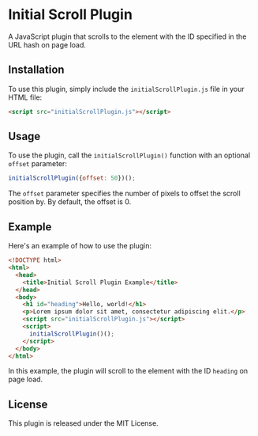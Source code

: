 # Initial Scroll Plugin

A JavaScript plugin that scrolls to the element with the ID specified in the URL hash on page load.

## Installation

To use this plugin, simply include the `initialScrollPlugin.js` file in your HTML file:

```html
<script src="initialScrollPlugin.js"></script>
```

## Usage

To use the plugin, call the `initialScrollPlugin()` function with an optional `offset` parameter:

```javascript
initialScrollPlugin({offset: 50})();
```

The `offset` parameter specifies the number of pixels to offset the scroll position by. By default, the offset is 0.

## Example

Here's an example of how to use the plugin:

```html
<!DOCTYPE html>
<html>
  <head>
    <title>Initial Scroll Plugin Example</title>
  </head>
  <body>
    <h1 id="heading">Hello, world!</h1>
    <p>Lorem ipsum dolor sit amet, consectetur adipiscing elit.</p>
    <script src="initialScrollPlugin.js"></script>
    <script>
      initialScrollPlugin()();
    </script>
  </body>
</html>
```

In this example, the plugin will scroll to the element with the ID `heading` on page load.

## License

This plugin is released under the MIT License.
